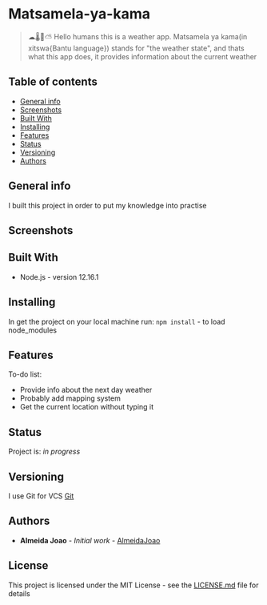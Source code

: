 
# Matsamela-ya-kama
>☁🌡💨⛅ Hello humans this is a weather app.
>Matsamela ya kama(in xitswa{Bantu language}) stands for "the weather state", and thats what this app does, it provides information about the current weather

## Table of contents
* [General info](#general-info)
* [Screenshots](#screenshots)
* [Built With](#built-with)
* [Installing](#installing)
* [Features](#features)
* [Status](#status)
* [Versioning](#versioning)
* [Authors](#authors)

## General info
I built this project in order to put my knowledge into practise

## Screenshots

## Built With
* Node.js - version 12.16.1

## Installing
In get the project on your local machine run:
`npm install` - to load node_modules

## Features
To-do list:
* Provide info about the next day weather
* Probably add mapping system
* Get the current location without typing it

## Status
Project is: _in progress_

## Versioning

I use Git for VCS [Git](https://git-scm.com//)

## Authors

* **Almeida Joao** - *Initial work* - [AlmeidaJoao](https://github.com/AlmeidaJoao)

## License

This project is licensed under the MIT License - see the [LICENSE.md](LICENSE.md) file for details
